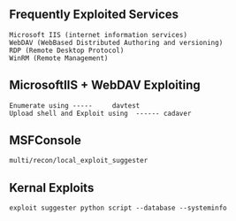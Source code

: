 ## Frequently Exploited Services
```
Microsoft IIS (internet information services)
WebDAV (WebBased Distributed Authoring and versioning)
RDP (Remote Desktop Protocol)
WinRM (Remote Management)
```

## MicrosoftIIS + WebDAV Exploiting
```
Enumerate using -----     davtest
Upload shell and Exploit using  ------ cadaver
```

## MSFConsole
```
multi/recon/local_exploit_suggester
```
## Kernal Exploits

```
exploit suggester python script --database --systeminfo
```
